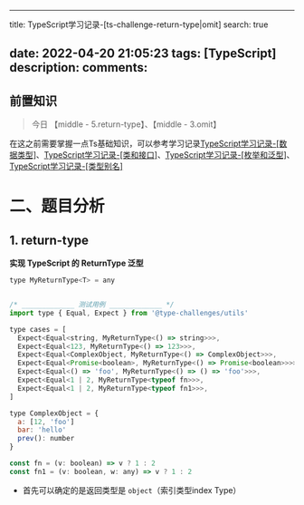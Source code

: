 <!--
 * @Descripttion: 
 * @version: 
 * @Author: zhangxiangyu
 * @Date: 2022-04-25 18:50:06
 * @LastEditors: zhangxiangyu
 * @LastEditTime: 2022-04-25 19:06:33
-->
---
title: TypeScript学习记录-[ts-challenge-return-type|omit]
search: true

date: 2022-04-20 21:05:23
tags: [TypeScript]
description:
comments:
---



## 前置知识

> 今日 【middle - 5.return-type】、【middle - 3.omit】

在这之前需要掌握一点Ts基础知识，可以参考学习记录[TypeScript学习记录-[数据类型]](./../typescript1.md)、[TypeScript学习记录-[类和接口]](./../typescript1.md)、[TypeScript学习记录-[枚举和泛型]](./../typescript1.md)、[TypeScript学习记录-[类型别名]](./../typescript1.md)

# 二、题目分析

## 1. return-type

**实现 TypeScript 的 ReturnType<T> 泛型**

```js
type MyReturnType<T> = any


/* _____________ 测试用例 _____________ */
import type { Equal, Expect } from '@type-challenges/utils'

type cases = [
  Expect<Equal<string, MyReturnType<() => string>>>,
  Expect<Equal<123, MyReturnType<() => 123>>>,
  Expect<Equal<ComplexObject, MyReturnType<() => ComplexObject>>>,
  Expect<Equal<Promise<boolean>, MyReturnType<() => Promise<boolean>>>>,
  Expect<Equal<() => 'foo', MyReturnType<() => () => 'foo'>>>,
  Expect<Equal<1 | 2, MyReturnType<typeof fn>>>,
  Expect<Equal<1 | 2, MyReturnType<typeof fn1>>>,
]

type ComplexObject = {
  a: [12, 'foo']
  bar: 'hello'
  prev(): number
}

const fn = (v: boolean) => v ? 1 : 2
const fn1 = (v: boolean, w: any) => v ? 1 : 2
```

- 首先可以确定的是返回类型是 `object`（索引类型index Type）

